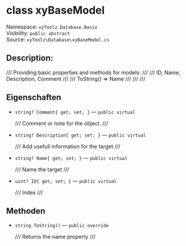 # class xyBaseModel

Namespace: `xyToolz.Database.Basix`  
Visibility: `public abstract`  
Source: `xyToolz\Database\xyBaseModel.cs`

## Description:

/// Providing basic properties and methods for models:
    /// 
    /// ID, Name, Description, Comment
    /// 
    /// ToString() => Name
    /// 
    /// 
    ///

## Eigenschaften

- `string? Comment{ get; set; }` — `public virtual`
  
  /// Comment or note for the object.
        ///
- `string? Description{ get; set; }` — `public virtual`
  
  /// Add usefull information for the target
        ///
- `string? Name{ get; set; }` — `public virtual`
  
  /// Name the target
        ///
- `uint? ID{ get; set; }` — `public virtual`
  
  /// Index
        ///

## Methoden

- `string ToString()` — `public override`
  
  /// Returns the name property
        ///

